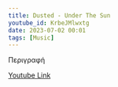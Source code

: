 ```yaml
---
title: Dusted - Under The Sun
youtube_id: KrbeJMlwxtg
date: 2023-07-02 00:01
tags: [Music]
---
```

Περιγραφή  

[Youtube Link](https://www.youtube.com/watch?v=KrbeJMlwxtg)  